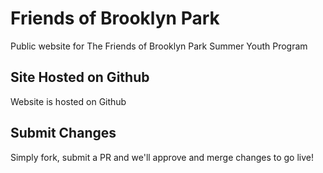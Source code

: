 # Friends of Brooklyn Park
Public website for The Friends of Brooklyn Park Summer Youth Program

## Site Hosted on Github
Website is hosted on Github

## Submit Changes
Simply fork, submit a PR and we'll approve and merge changes to go live!
